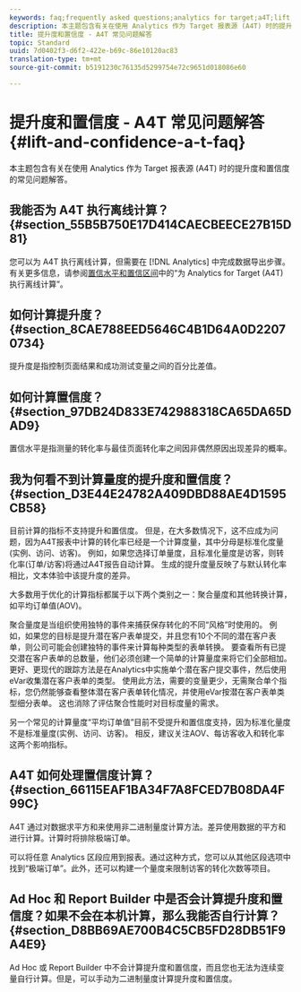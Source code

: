 ```yaml
---
keywords: faq;frequently asked questions;analytics for target;a4T;lift;ad hoc;report builder;confidence
description: 本主题包含有关在使用 Analytics 作为 Target 报表源 (A4T) 时的提升度和置信度的常见问题解答。
title: 提升度和置信度 - A4T 常见问题解答
topic: Standard
uuid: 7d0402f3-d6f2-422e-b69c-86e10120ac83
translation-type: tm+mt
source-git-commit: b5191230c76135d5299754e72c9651d018086e60

---
```



# 提升度和置信度 - A4T 常见问题解答{#lift-and-confidence-a-t-faq}

本主题包含有关在使用 Analytics 作为 Target 报表源 (A4T) 时的提升度和置信度的常见问题解答。

## 我能否为 A4T 执行离线计算？{#section_55B5B750E17D414CAECBEECE27B15D81}

您可以为 A4T 执行离线计算，但需要在 [!DNL Analytics] 中完成数据导出步骤。有关更多信息，请参阅[置信水平和置信区间](../../../c-reports/conversion-rate.md#concept_0D0002A1EBDF420E9C50E2A46F36629B)中的“为 Analytics for Target (A4T) 执行离线计算”。

## 如何计算提升度？{#section_8CAE788EED5646C4B1D64A0D22070734}

提升度是指控制页面结果和成功测试变量之间的百分比差值。

## 如何计算置信度？ {#section_97DB24D833E742988318CA65DA65DAD9}

置信水平是指测量的转化率与最佳页面转化率之间因非偶然原因出现差异的概率。

## 我为何看不到计算量度的提升度和置信度？ {#section_D3E44E24782A409DBD88AE4D1595CB58}

目前计算的指标不支持提升和置信度。 但是，在大多数情况下，这不应成为问题，因为A4T报表中计算的转化率已经是一个计算度量，其中分母是标准化度量(实例、访问、访客)。 例如，如果您选择订单量度，且标准化量度是访客，则转化率(订单/访客)将通过A4T报告自动计算。 生成的提升度量反映了与默认转化率相比，文本体验中该提升度的差异。

大多数用于优化的计算指标都属于以下两个类别之一：聚合量度和其他转换计算，如平均订单值(AOV)。

聚合量度是当组织使用独特的事件来捕获保存转化的不同“风格”时使用的。 例如，如果您的目标是提升潜在客户表单提交，并且您有10个不同的潜在客户表单，则公司可能会创建独特的事件来计算每种类型的表单转换。 要查看所有已提交潜在客户表单的总数量，他们必须创建一个简单的计算量度来将它们全部相加。 更好、更现代的跟踪方法是在Analytics中实施单个潜在客户提交事件，然后使用eVar收集潜在客户表单的类型。 使用此方法，需要的变量更少，无需聚合单个指标，您仍然能够查看整体潜在客户表单转化情况，并使用eVar按潜在客户表单类型细分表单。 这也消除了评估聚合性能时对目标度量的需求。

另一个常见的计算量度“平均订单值”目前不受提升和置信度支持，因为标准化量度不是标准量度(实例、访问、访客)。 相反，建议关注AOV、每访客收入和转化率这两个影响指标。

## A4T 如何处理置信度计算？{#section_66115EAF1BA34F7A8FCED7B08DA4F99C}

A4T 通过对数据求平方和来使用非二进制量度计算方法。差异使用数据的平方和进行计算。计算时将排除极端订单。

可以将任意 Analytics 区段应用到报表。通过这种方式，您可以从其他区段选项中找到“极端订单”。此外，还可以构建一个量度来限制访客的转化次数等项目。

## Ad Hoc 和 Report Builder 中是否会计算提升度和置信度？如果不会在本机计算，那么我能否自行计算？ {#section_D8BB69AE700B4C5CB5FD28DB51F9A4E9}

Ad Hoc 或 Report Builder 中不会计算提升度和置信度，而且您也无法为连续变量自行计算。但是，可以手动为二进制量度计算提升度和置信度。
